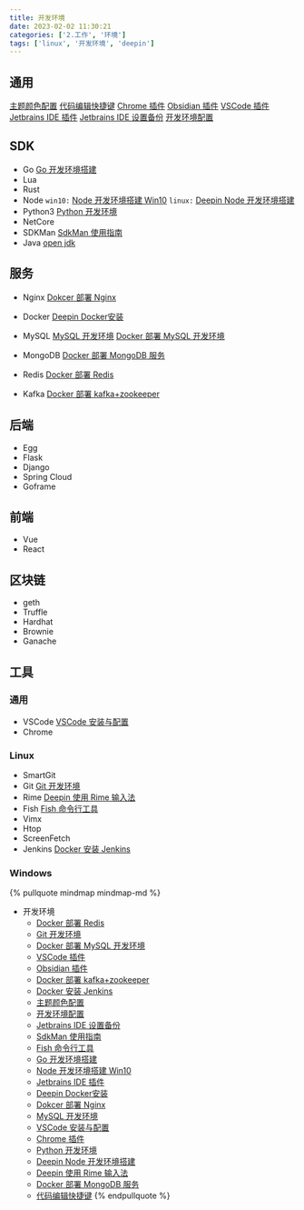 ```yaml
---
title: 开发环境
date: 2023-02-02 11:30:21
categories: ['2.工作', '环境']
tags: ['linux', '开发环境', 'deepin']
---
```

  
  
## 通用

[主题颜色配置](../2f541a5b90f26c46fb796140e663c803782106b1)
[代码编辑快捷键](../ede2b0f326cdb7d2a878a721e773c0e144518b12)
[Chrome 插件](../9d54504bc8bd2899900331486882cfef2ce2387b)
[Obsidian 插件](../923da1700a639cfc5c1a5fdde0afe20bd17e81b7)
[VSCode 插件](../f1e9fc99122870bddb3abca4f847c81f5f177ebb)
[Jetbrains IDE 插件](../878aaea789f0bd452b9d2701c8ad4706b4b709a2)
[Jetbrains IDE 设置备份](../600341243df07e5a18820141b257c2b890dbb448)
[开发环境配置](../ba4d3c5e49d683b99255b352902e5b23dfbf964f)
  
  
## SDK

- Go 
   [Go 开发环境搭建](../21d813e79c3ecd509e540067546ff82d51254b80)
- Lua
- Rust
- Node 
  `win10:` [Node 开发环境搭建 Win10](../8ae045022243ef5d9908e342c7c63a7c1c8c7951)
  `linux:` [Deepin Node 开发环境搭建](../bc518616254162513c0aac7de77d137853f3de88) 
- Python3
  [Python 开发环境](../293983b1ba374aae7708250721a2366501937648)
- NetCore
- SDKMan
  [SdkMan 使用指南](../062fda01f805f0eaa0479ca38bac3bd29ea0edac)
- Java
 [open jdk](https://www.openlogic.com/openjdk-downloads)
  
  
## 服务

- Nginx
  [Dokcer 部署 Nginx](../764842d31549539a63861526520b2b5d19bc1253)
- Docker
  [Deepin Docker安装](../900f6481b01d496a97b2c1479b20c221f71698fb)

- MySQL
  [MySQL 开发环境](../94d82bea286dc15c7e282ae272ed44f7f4b3223f)
  [Docker 部署 MySQL 开发环境](../76534026b09bb952e51a65a63972fa8253a32d8c)
- MongoDB
  [Docker 部署 MongoDB 服务](../dd5684d9b1e9b588daf144d16b8b45c0527370f4)
- Redis
  [Docker 部署 Redis](../861888681da7294751e3d24405f703d1c58921a3)
- Kafka
  [Docker 部署 kafka+zookeeper](../c101dd2ac5422e359559d58f54f542b784bc7765)
  
  
## 后端

- Egg 
- Flask
- Django
- Spring Cloud
- Goframe
  
  
## 前端

- Vue
- React 
  
  
## 区块链

- geth
- Truffle
- Hardhat
- Brownie
- Ganache
  
  
## 工具

  
  
### 通用

- VSCode
  [VSCode 安装与配置](../b36e0e8f3287754a39d573bb7b464ef6c2088a31)
- Chrome
  
  
### Linux

- SmartGit
- Git 
   [Git 开发环境](../f0c93a8d6739520c6b5a3775c8dc5ae7b56c89cd)
- Rime [Deepin 使用 Rime 输入法](../56835a45b617b5f884111cb72461efd4e8cee3c1)
- Fish
  [Fish 命令行工具](../044ea9df5bcf1e3efabeff79dd0bc4f3fc7ca80a)
- Vimx
- Htop
- ScreenFetch
- Jenkins
  [Docker 安装 Jenkins](../c7af277db65c9f546506b7d9b64e134bc8e31453)
  
  
### Windows



{% pullquote mindmap mindmap-md %}
- 开发环境
  - [Docker 部署 Redis](../861888681da7294751e3d24405f703d1c58921a3)
  - [Git 开发环境](../f0c93a8d6739520c6b5a3775c8dc5ae7b56c89cd)
  - [Docker 部署 MySQL 开发环境](../76534026b09bb952e51a65a63972fa8253a32d8c)
  - [VSCode 插件](../f1e9fc99122870bddb3abca4f847c81f5f177ebb)
  - [Obsidian 插件](../923da1700a639cfc5c1a5fdde0afe20bd17e81b7)
  - [Docker 部署 kafka+zookeeper](../c101dd2ac5422e359559d58f54f542b784bc7765)
  - [Docker 安装 Jenkins](../c7af277db65c9f546506b7d9b64e134bc8e31453)
  - [主题颜色配置](../2f541a5b90f26c46fb796140e663c803782106b1)
  - [开发环境配置](../ba4d3c5e49d683b99255b352902e5b23dfbf964f)
  - [Jetbrains IDE 设置备份](../600341243df07e5a18820141b257c2b890dbb448)
  - [SdkMan 使用指南](../062fda01f805f0eaa0479ca38bac3bd29ea0edac)
  - [Fish 命令行工具](../044ea9df5bcf1e3efabeff79dd0bc4f3fc7ca80a)
  - [Go 开发环境搭建](../21d813e79c3ecd509e540067546ff82d51254b80)
  - [Node 开发环境搭建 Win10](../8ae045022243ef5d9908e342c7c63a7c1c8c7951)
  - [Jetbrains IDE 插件](../878aaea789f0bd452b9d2701c8ad4706b4b709a2)
  - [Deepin Docker安装](../900f6481b01d496a97b2c1479b20c221f71698fb)
  - [Dokcer 部署 Nginx](../764842d31549539a63861526520b2b5d19bc1253)
  - [MySQL 开发环境](../94d82bea286dc15c7e282ae272ed44f7f4b3223f)
  - [VSCode 安装与配置](../b36e0e8f3287754a39d573bb7b464ef6c2088a31)
  - [Chrome 插件](../9d54504bc8bd2899900331486882cfef2ce2387b)
  - [Python 开发环境](../293983b1ba374aae7708250721a2366501937648)
  - [Deepin Node 开发环境搭建](../bc518616254162513c0aac7de77d137853f3de88)
  - [Deepin 使用 Rime 输入法](../56835a45b617b5f884111cb72461efd4e8cee3c1)
  - [Docker 部署 MongoDB 服务](../dd5684d9b1e9b588daf144d16b8b45c0527370f4)
  - [代码编辑快捷键](../ede2b0f326cdb7d2a878a721e773c0e144518b12)
{% endpullquote %}